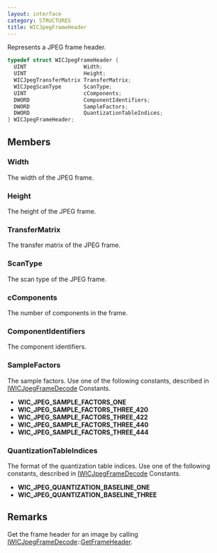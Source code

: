 ```yaml
---
layout: interface
category: STRUCTURES
title: WICJpegFrameHeader
---
```


Represents a JPEG frame header.

```cpp
typedef struct WICJpegFrameHeader {
  UINT                  Width;
  UINT                  Height;
  WICJpegTransferMatrix TransferMatrix;
  WICJpegScanType       ScanType;
  UINT                  cComponents;
  DWORD                 ComponentIdentifiers;
  DWORD                 SampleFactors;
  DWORD                 QuantizationTableIndices;
} WICJpegFrameHeader;
```

## Members

### Width

The width of the JPEG frame.

### Height

The height of the JPEG frame.

### TransferMatrix

The transfer matrix of the JPEG frame.

### ScanType

The scan type of the JPEG frame.

### cComponents

The number of components in the frame.

### ComponentIdentifiers

The component identifiers.

### SampleFactors

[wjfd]: IWICJpegFrameDecode

The sample factors. Use one of the following constants, described in [IWICJpegFrameDecode][wjfd] Constants.

+ **WIC_JPEG_SAMPLE_FACTORS_ONE**
+ **WIC_JPEG_SAMPLE_FACTORS_THREE_420**
+ **WIC_JPEG_SAMPLE_FACTORS_THREE_422**
+ **WIC_JPEG_SAMPLE_FACTORS_THREE_440**
+ **WIC_JPEG_SAMPLE_FACTORS_THREE_444**

### QuantizationTableIndices

The format of the quantization table indices. Use one of the following constants, described in [IWICJpegFrameDecode][wjfd] Constants.

+ **WIC_JPEG_QUANTIZATION_BASELINE_ONE**
+ **WIC_JPEG_QUANTIZATION_BASELINE_THREE**

## Remarks

[wjfd-gf]: IWICJpegFrameDecode#getframeheader

Get the frame header for an image by calling [IWICJpegFrameDecode][wjfd]::[GetFrameHeader][wjfd-gf].
